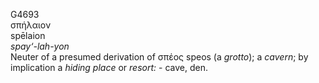 <body>
  <p>G4693<br>  σπήλαιον  <br> spēlaion  <br><i>spay‘-lah-yon </i><br>Neuter of a presumed derivation of   σπέος    speos   (a <i>grotto</i>); a <i>cavern</i>; by implication a <i>hiding</i> <i>place</i> or <i>resort:</i> - cave, den.<br></p>
 </body>